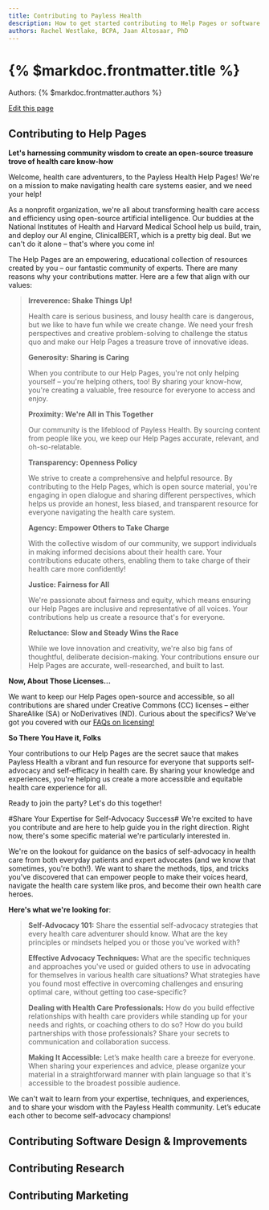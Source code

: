 ```yaml
---
title: Contributing to Payless Health
description: How to get started contributing to Help Pages or software.
authors: Rachel Westlake, BCPA, Jaan Altosaar, PhD
---
```


# {% $markdoc.frontmatter.title %}

Authors: {% $markdoc.frontmatter.authors %}

[Edit this page](https://github.com/onefact/handbook.payless.health/edit/main/pages/contributing.md)


## Contributing to Help Pages
**Let's harnessing community wisdom to create an open-source treasure trove of health care know-how**



Welcome, health care adventurers, to the Payless Health Help Pages! We're on a mission to make navigating health care systems easier, and we need your help!

As a nonprofit organization, we're all about transforming health care access and efficiency using open-source artificial intelligence. Our buddies at the National Institutes of Health and Harvard Medical School help us build, train, and deploy our AI engine, ClinicalBERT, which is a pretty big deal. But we can't do it alone – that's where you come in!

The Help Pages are an empowering, educational collection of resources created by you – our fantastic community of experts. There are many reasons why your contributions matter. Here are a few that align with our values:

> **Irreverence: Shake Things Up!**
>
> Health care is serious business, and lousy health care is dangerous, but we like to have fun while we create change. We need your fresh perspectives and creative problem-solving to challenge the status quo and make our Help Pages a treasure trove of innovative ideas.
>
> **Generosity: Sharing is Caring**
>
> When you contribute to our Help Pages, you're not only helping yourself – you're helping others, too! By sharing your know-how, you're creating a valuable, free resource for everyone to access and enjoy.
>
> **Proximity: We're All in This Together**
>
> Our community is the lifeblood of Payless Health. By sourcing content from people like you, we keep our Help Pages accurate, relevant, and oh-so-relatable.
>
> **Transparency: Openness Policy**
>
> We strive to create a comprehensive and helpful resource. By contributing to the Help Pages, which is open source material, you're engaging in open dialogue and sharing different perspectives, which helps us provide an honest, less biased, and transparent resource for everyone navigating the health care system.
>
> **Agency: Empower Others to Take Charge**
>
> With the collective wisdom of our community, we support individuals in making informed decisions about their health care. Your contributions educate others, enabling them to take charge of their health care more confidently!
>
> **Justice: Fairness for All**
>
> We're passionate about fairness and equity, which means ensuring our Help Pages are inclusive and representative of all voices. Your contributions help us create a resource that's for everyone.
>
> **Reluctance: Slow and Steady Wins the Race**
>
> While we love innovation and creativity, we're also big fans of thoughtful, deliberate decision-making. Your contributions ensure our Help Pages are accurate, well-researched, and built to last.


**Now, About Those Licenses...**

We want to keep our Help Pages open-source and accessible, so all contributions are shared under Creative Commons (CC) licenses – either ShareAlike (SA) or NoDerivatives (ND). Curious about the specifics? We've got you covered with our [FAQs on licensing!](https://www.payless.health/faq)


**So There You Have it, Folks**

Your contributions to our Help Pages are the secret sauce that makes Payless Health a vibrant and fun resource for everyone that supports self-advocacy and self-efficacy in health care. By sharing your knowledge and experiences, you're helping us create a more accessible and equitable health care experience for all.

Ready to join the party? Let's do this together!


#Share Your Expertise for Self-Advocacy Success#
We're excited to have you contribute and are here to help guide you in the right direction. Right now, there's some specific material we're particularly interested in.

We're on the lookout for guidance on the basics of self-advocacy in health care from both everyday patients and expert advocates (and we know that sometimes, you're both!). We want to share the methods, tips, and tricks you've discovered that can empower people to make their voices heard, navigate the health care system like pros, and become their own health care heroes.

**Here's what we're looking for**:

> **Self-Advocacy 101:** Share the essential self-advocacy strategies that every health care adventurer should know. What are the key principles or mindsets helped you or those you've worked with?
>
> **Effective Advocacy Techniques:** What are the specific techniques and approaches you've used or guided others to use in advocating for themselves in various health care situations? What strategies have you found most effective in overcoming challenges and ensuring optimal care, without getting too case-specific?
>
> **Dealing with Health Care Professionals:** How do you build effective relationships with health care providers while standing up for your needs and rights, or coaching others to do so? How do you build partnerships with those professionals? Share your secrets to communication and collaboration success.
>
> **Making It Accessible:** Let’s make health care a breeze for everyone. When sharing your experiences and advice, please organize your material in a straightforward manner with plain language so that it's accessible to the broadest possible audience.

We can't wait to learn from your expertise, techniques, and experiences, and to share your wisdom with the Payless Health community. Let’s educate each other to become self-advocacy champions!


## Contributing Software Design & Improvements

## Contributing Research

## Contributing Marketing
